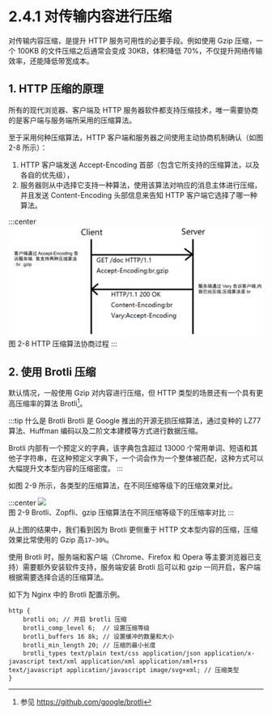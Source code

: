 # 2.4.1 对传输内容进行压缩


对传输内容压缩，是提升 HTTP 服务可用性的必要手段。例如使用 Gzip 压缩，一个 100KB 的文件压缩之后通常会变成 30KB，体积降低 70%，不仅提升网络传输效率，还能降低带宽成本。

## 1. HTTP 压缩的原理

所有的现代浏览器、客户端及 HTTP 服务器软件都支持压缩技术，唯一需要协商的是客户端与服务端所采用的压缩算法。

至于采用何种压缩算法，HTTP 客户端和服务器之间使用主动协商机制确认（如图 2-8 所示）：
1. HTTP 客户端发送 Accept-Encoding 首部（包含它所支持的压缩算法，以及各自的优先级），
2. 服务器则从中选择它支持一种算法，使用该算法对响应的消息主体进行压缩，并且发送 Content-Encoding 头部信息来告知 HTTP 客户端它选择了哪一种算法。


:::center
  ![](../assets/compress.png)<br/>
  图 2-8 HTTP 压缩算法协商过程
:::

## 2. 使用 Brotli 压缩

默认情况，一般使用 Gzip 对内容进行压缩，但 HTTP 类型的场景还有一个具有更高压缩率的算法 Brotli[^1]。

:::tip 什么是 Brotli
Brotli 是 Google 推出的开源无损压缩算法，通过变种的 LZ77 算法、Huffman 编码以及二阶文本建模等方式进行数据压缩。

Brotli 内部有一个预定义的字典，该字典包含超过 13000 个常用单词、短语和其他子字符串，在这种预定义字典下，一个词会作为一个整体被匹配，这种方式可以大幅提升文本型内容的压缩密度。
:::

如图 2-9 所示，各类型的压缩算法，在不同压缩等级下的压缩效果对比。

:::center
  ![](../assets/brotli.jpeg)<br/>
  图 2-9 Brotli、Zopfli、gzip 压缩算法在不同压缩等级下的压缩率对比
:::

从上图的结果中，我们看到因为 Brotli 更侧重于 HTTP 文本型内容的压缩，压缩效果比常使用的 Gzip 高`17~30%`。

使用 Brotli 时，服务端和客户端（Chrome、Firefox 和 Opera 等主要浏览器已支持）需要额外安装软件支持，服务端安装 Brotli 后可以和 gzip 一同开启，客户端根据需要选择合适的压缩算法。

如下为 Nginx 中的 Brotli 配置示例。

```nginx
http {
	brotli on; // 开启 brotli 压缩
    brotli_comp_level 6;  // 设置压缩等级
    brotli_buffers 16 8k; // 设置缓冲的数量和大小
    brotli_min_length 20; // 压缩的最小长度
    brotli_types text/plain text/css application/json application/x-javascript text/xml application/xml application/xml+rss text/javascript application/javascript image/svg+xml; // 压缩类型
}
```

[^1]: 参见 https://github.com/google/brotli